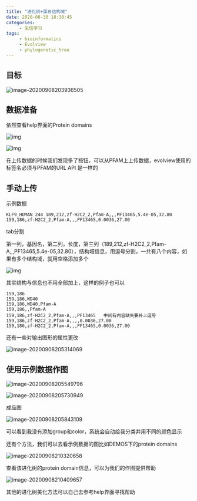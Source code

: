 ```yaml
---
title: "进化树+蛋白结构域"
date: 2020-08-30 18:38:45
categories:
     - 生信学习
tags:
     - bioinformatics
     - Evolview
     - phylogenetic_tree
---
```


## 目标

![image-20200908203936505](/img/posts/2020.8.30/image-20200908203936505.png)

## 数据准备

依然查看help界面的Protein domains

![img](/img/posts/2020.8.30/DatasetProteinDomain_proteindomain_toolbar.png)

![img](/img/posts/2020.8.30/DatasetProteinDomain_proteindomain_popup.png)

在上传数据的时候我们发现多了按钮，可以从PFAM上上传数据，evolview使用的标签名必须与PFAM的URL API 是一样的

## 手动上传

示例数据

```
KLF9_HUMAN 244 189,212,zf-H2C2_2,Pfam-A,,,PF13465,5.4e-05,32.80 159,186,zf-H2C2_2,Pfam-A,,,PF13465,0.0036,27.00
```

tab分割

第一列，基因名，第二列，长度，第三列（189,212,zf-H2C2_2,Pfam-A,,,PF13465,5.4e-05,32.80），结构域信息，用逗号分割，一共有八个内容，如果有多个结构域，就用空格添加多个

![img](/img/posts/2020.8.30/DatasetProteinDomain_proteindomain_domainstructure.png)

其实结构与信息也不用全部加上，这样的例子也可以

```
159,186
159,186,WD40
159,186,WD40,Pfam-A
159,186,,Pfam-A
159,186,zf-H2C2_2,Pfam-A,,,PF13465   中间有内容缺失要补上逗号
159,186,zf-H2C2_2,Pfam-A,,,,0.0036,27.00
159,186,zf-H2C2_2,Pfam-A,,,PF13465,0.0036,27.00
```

还有一些对输出图形的属性更改

![image-20200908205314069](/img/posts/2020.8.30/image-20200908205314069.png)

## 使用示例数据作图

![image-20200908205549796](/img/posts/2020.8.30/image-20200908205549796.png)

![image-20200908205730949](/img/posts/2020.8.30/image-20200908205730949.png)

成品图

![image-20200908205843109](/img/posts/2020.8.30/image-20200908205843109.png)

可以看到我没有添加group和color，系统会自动给我分类并用不同的颜色显示

还有个方法，我们可以去看示例数据的图比如DEMOS下的protein domains

![image-20200908210320658](/img/posts/2020.8.30/image-20200908210320658.png)

查看该进化树的protein domain信息，可以为我们的作图提供帮助

![image-20200908210409657](/img/posts/2020.8.30/image-20200908210409657.png)

其他的进化树美化方法可以自己去参考help界面寻找帮助
